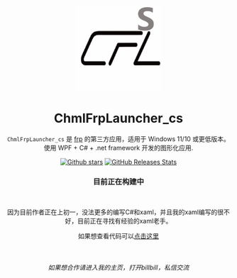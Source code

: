 <p align="center">
    <img src=".github/CFL.png"
        height="195">
</p>

<div align="center">

# ChmlFrpLauncher_cs

`ChmlFrpLauncher_cs` 是 [frp](https://github.com/fatedier/frp) 的第三方应用，适用于 Windows 11/10 或更低版本。 使用 WPF + C# + .net framework 开发的图形化应用.

<a href="https://github.com/Qianyiaz/ChmlFrpLauncher_cs">![Github stars](https://img.shields.io/github/stars/Qianyiaz/ChmlFrpLauncher_cs.svg)</a>
[![GitHub Releases Stats](https://img.shields.io/github/downloads/Qianyiaz/ChmlFrpLauncher_cs/total.svg?logo=github)](https://github.com/Qianyiaz/ChmlFrpLauncher_cs)
<br/>

### 目前正在构建中

<br/>

因为目前作者正在上初一，没法更多的编写C#和xaml，并且我的xaml编写的很不好，目前正在寻找有经验的xaml老手。

如果想查看代码可以[点击这里](https://github.com/Qianyiaz/ChmlFrpLauncher_cs/tree/main/ChmlFrpLauncher-cs)

<br/>

###### 如果想合作请进入我的主页，打开billbill，私信交流

</div>
